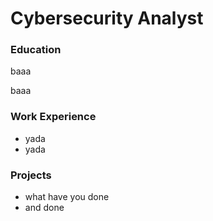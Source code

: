 # Cybersecurity Analyst

### Education
baaa

baaa 


### Work Experience
- yada
- yada

### Projects
- what have you done
- and done
